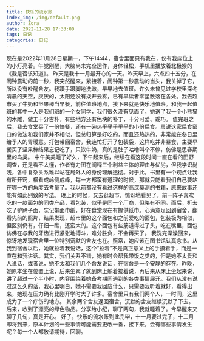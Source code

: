 ```yaml
---
title: 快乐的流水账
index_img: /img/default.png
author: Zora
date: 2022-11-28 17:33:00
tags: 日记
categories: 日记
---
```



现在是2022年11月28日星期一，下午14:44，宿舍里面只有我在，仅有我座位上的小灯亮着。午觉刚醒，大脑尚未完全运作，身体轻松，手机里播放着北极猴的《我是否该知道》。
昨天是我十一月最开心的一天。昨天早上，六点四十五分，在闹钟震动的前一秒，我突然醒来，紧接着，闹钟第一秒震动的当头，我关掉了它，所以没有吵醒舍友。我蹑手蹑脚地洗漱，早早地去值班。许久未曾见过学校里深冬清晨的天空，灰灰的，太阳还没有拨开云雾，已有早读者零星散落在各处。我去超市买了牛奶和坚果棒当早餐，前往值班地点，接下来就是快乐地值班。和我一起值班的其中一人是我们班的一个女同学，我们很久没有见面了，她送了我一个小熊猫的木雕，做工十分古朴，有些地方还有色块的补丁，十分可爱、乖巧。
值完班之后，我去食堂买了一份快餐，还有一碗热乎乎乎乎乎的小份扁食。虽说这家扁食窗口的做法和我们家并不相似，但总归算是好吃的，而且还热热的，非常能在冬日里给予人的胃暖意。打包带回宿舍，我连忙打开了包装袋，这样吃并非暴食，主要早餐买了坚果棒结果忘记吃了，只饮牛奶，真的是肚子咕噜叫个不停，仿佛是思春期里的鸟类。
中午美美睡了好久，下午起来后，继续在看这段时间一直在看的田野调查，还是看不太懂，作者有力图在阐释三个利益主体的理由与优劣，但我学识尚浅，各中复杂关系难以站在局外人的身份理解透彻。对于此，书里有一个观点让我有所开窍，横看成岭侧成峰，每一方都蛮有道理的时候，那就只能看我们自己要站在哪一方的角度去考量了。我以前都没有看过这样的高深莫测的书籍，原来故事还能有如此别致的写法。
晚上的时候，又去逛超市，惊讶地看见了，前一阵子喜欢吃的一款面包的同类产品，看包装，似乎是同一个厂商，但略有不同。而后，折去吃了驴蹄子面，忘记带面巾纸，好在食堂现在有提供纸巾。心满意足回到宿舍，翻看先前的照片，结果发现，超市里的这个面包和之前爱吃的面包，包装极为相似，但区别仍有，仔细一瞧，还蛮大的。这个面包有些筋道得过了头，吃在嘴里，面包仿佛在与我的牙齿进行紧张地搏斗，难分胜负，不会再买了。
我洗完澡澡回来，惊讶地发现宿舍里一位特别沉默的舍友也在。照常，她应该在图书馆认真念书。从我到宿舍以后，她就拉着我说话，这个“拉着”不是真正意义上的手摸着手，而是一直在和我讲话。其实，我们关系不错，她有时会帮我带饭之类的，但是她不太爱和人说话，或者说，她不太和我们几个舍友说话，在宿舍是一个安静的存在。昨晚，她原本坐在位置上说，后来坐累了就到床上躺着接着说，再后来从床上坐起来说，讲了超过一个半小时，内容围绕着她备考期间遇到的各类事情展开。我们从没有说过这么久的话，我心里明白，她不需要我回应什么，只需要我听着就好，看得出来，她现在压力确有比刚开学时大了许多。宿舍里只有我们两个人，一时间，这里成为了一个疗伤的地方。
其余两个舍友返回宿舍，沉默的舍友继续沉默了下去。后来，收到了漂亮的绿色物品。分享给小纪，聊了两句，我就睡着了。今早醒来又聊了几句，真是开心。
好了，快乐的流水账到此完毕，十一月要过完了，十二月即将到来，原本计划的一些事情可能需要更改一番，接下来，会有哪些事情发生呢？每一个人都敬请期待，回聊。
